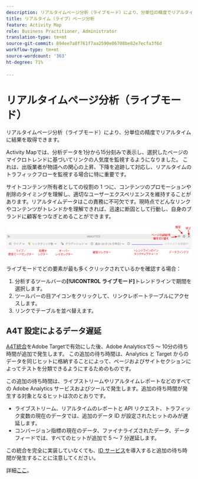 ```yaml
---
description: リアルタイムページ分析（ライブモード）により、分単位の精度でリアルタイムに結果を取得できます。
title: リアルタイム（ライブ）ページ分析
feature: Activity Map
role: Business Practitioner, Administrator
translation-type: tm+mt
source-git-commit: 894ee7a8f761f7aa2590e06708be82e7ecfa3f6d
workflow-type: tm+mt
source-wordcount: '363'
ht-degree: 71%

---
```



# リアルタイムページ分析（ライブモード）

リアルタイムページ分析（ライブモード）により、分単位の精度でリアルタイムに結果を取得できます。

Activity Mapでは、分析データを1分から15分刻みで表示し、選択したページのマイクロトレンドに基づいてリンクの人気度を監視するようになりました。 これは、出版業者が物語への関心の上昇、下降を追跡して対応し、リアルタイムのトラフィックフローを監視する場合に特に重要です。

サイトコンテンツ所有者としての役割の 1 つに、コンテンツのプロモーションや削除のタイミングを理解し、適切なユーザーエクスペリエンスを維持することがあります。リアルタイムデータはこの責務に不可欠です。現時点でどんなリンクやコンテンツがトレンドかを理解できれば、迅速に断固として行動し、自身のブランドに顧客をつなぎとめることができます。

![](assets/live_mode.png)

<!-- 

Describe what you can do with the feature: - what is the data shown? why do I see trend lines everywhere? how do I choose a period in the trend? what do the overlays represent in live mode? how do you compute the gainers and losers overlays? what is the auto update mode?

 -->

ライブモードでどの要素が最も多くクリックされているかを確認する場合：

1. 分析するツールバーの&#x200B;**[!UICONTROL ライブモード]**&#x200B;トレンドラインで期間を選択します。
1. ツールバーの目アイコンをクリックして、リンクレポートテーブルにアクセスします。
1. リンクでテーブルを並べ替えます。

## A4T 設定によるデータ遅延

[A4T統合](https://docs.adobe.com/content/help/ja-JP/target/using/integrate/a4t/a4t.html)をAdobe Targetで有効にした後、Adobe Analyticsで5 ～ 10分の待ち時間が追加で発生します。 この追加の待ち時間は、Analytics と Target からのデータを同じヒットに格納することによって、ページおよびサイトセクションによってテストを分類できるようにするためのものです。

この追加の待ち時間は、ライブストリームやリアルタイムレポートなどのすべての Adobe Analytics サービスおよびツールで発生します。追加の待ち時間が発生する対象となるヒットは次のとおりです。

* ライブストリーム、リアルタイムのレポートと API リクエスト、トラフィック変数の現在のデータでは、追加のデータ ID が設定されたヒットのみが遅延します。
* コンバージョン指標の現在のデータ、ファイナライズされたデータ、データフィードでは、すべてのヒットが追加で 5 ～ 7 分遅延します。

この統合を完全に実装していなくても、[ID サービス](https://docs.adobe.com/content/help/ja-JP/id-service/using/home.html)を導入すると追加の待ち時間が発生することに注意してください。

詳細[ここ](/help/analyze/activity-map/activitymap-standard-live.md)。
